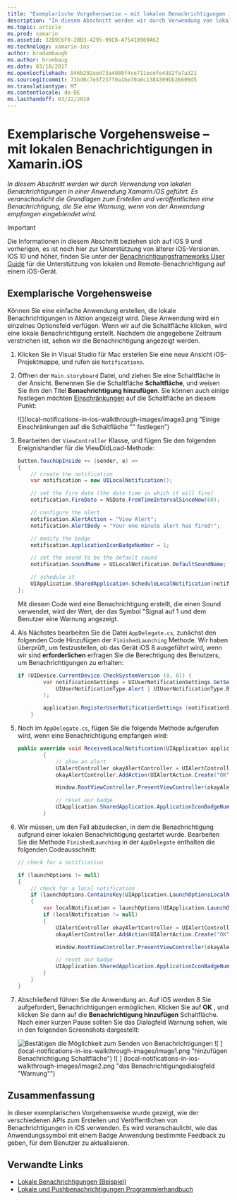 ```yaml
---
title: "Exemplarische Vorgehensweise – mit lokalen Benachrichtigungen in Xamarin.iOS"
description: "In diesem Abschnitt werden wir durch Verwendung von lokalen Benachrichtigungen in einer Anwendung Xamarin.iOS geführt. Es veranschaulicht die Grundlagen zum Erstellen und veröffentlichen eine Benachrichtigung, die Sie eine Warnung, wenn von der Anwendung empfangen eingeblendet wird."
ms.topic: article
ms.prod: xamarin
ms.assetid: 32B9C6F0-2BB3-4295-99CB-A75418969A62
ms.technology: xamarin-ios
author: bradumbaugh
ms.author: brumbaug
ms.date: 03/18/2017
ms.openlocfilehash: 846b292aed73a4980f4ce711ecefe4382fa7a321
ms.sourcegitcommit: 73bd0c7e5f237f0a1be70a6c1384309bb26609d5
ms.translationtype: MT
ms.contentlocale: de-DE
ms.lasthandoff: 03/22/2018
---
```

# <a name="walkthrough---using-local-notifications-in-xamarinios"></a>Exemplarische Vorgehensweise – mit lokalen Benachrichtigungen in Xamarin.iOS

_In diesem Abschnitt werden wir durch Verwendung von lokalen Benachrichtigungen in einer Anwendung Xamarin.iOS geführt. Es veranschaulicht die Grundlagen zum Erstellen und veröffentlichen eine Benachrichtigung, die Sie eine Warnung, wenn von der Anwendung empfangen eingeblendet wird._

> [!IMPORTANT]
> Die Informationen in diesem Abschnitt beziehen sich auf iOS 9 und vorherigen, es ist noch hier zur Unterstützung von älterer iOS-Versionen. IOS 10 und höher, finden Sie unter der [Benachrichtigungsframeworks User Guide](~/ios/platform/user-notifications/index.md) für die Unterstützung von lokalen und Remote-Benachrichtigung auf einem iOS-Gerät.

## <a name="walkthrough"></a>Exemplarische Vorgehensweise

Können Sie eine einfache Anwendung erstellen, die lokale Benachrichtigungen in Aktion angezeigt wird. Diese Anwendung wird ein einzelnes Optionsfeld verfügen. Wenn wir auf die Schaltfläche klicken, wird eine lokale Benachrichtigung erstellt. Nachdem die angegebene Zeitraum verstrichen ist, sehen wir die Benachrichtigung angezeigt werden.


1. Klicken Sie in Visual Studio für Mac erstellen Sie eine neue Ansicht iOS-Projektmappe, und rufen sie `Notifications`.
1. Öffnen der `Main.storyboard` Datei, und ziehen Sie eine Schaltfläche in der Ansicht. Benennen Sie die Schaltfläche **Schaltfläche**, und weisen Sie ihm den Titel **Benachrichtigung hinzufügen**. Sie können auch einige festlegen möchten [Einschränkungen](~/ios/user-interface/designer/designer-auto-layout.md) auf die Schaltfläche an diesem Punkt: 

    ![](local-notifications-in-ios-walkthrough-images/image3.png "Einige Einschränkungen auf die Schaltfläche "" festlegen")
1. Bearbeiten der `ViewController` Klasse, und fügen Sie den folgenden Ereignishandler für die ViewDidLoad-Methode:

    ```csharp
    button.TouchUpInside += (sender, e) =>
    {
        // create the notification
        var notification = new UILocalNotification();

        // set the fire date (the date time in which it will fire)
        notification.FireDate = NSDate.FromTimeIntervalSinceNow(60);

        // configure the alert
        notification.AlertAction = "View Alert";
        notification.AlertBody = "Your one minute alert has fired!";

        // modify the badge
        notification.ApplicationIconBadgeNumber = 1;

        // set the sound to be the default sound
        notification.SoundName = UILocalNotification.DefaultSoundName;

        // schedule it
        UIApplication.SharedApplication.ScheduleLocalNotification(notification);
    };
    ```

    Mit diesem Code wird eine Benachrichtigung erstellt, die einen Sound verwendet, wird der Wert, der das Symbol "Signal auf 1 und dem Benutzer eine Warnung angezeigt.

1. Als Nächstes bearbeiten Sie die Datei `AppDelegate.cs`, zunächst den folgenden Code Hinzufügen der `FinishedLaunching` Methode. Wir haben überprüft, um festzustellen, ob das Gerät iOS 8 ausgeführt wird, wenn wir sind **erforderlichen** erfragen Sie die Berechtigung des Benutzers, um Benachrichtigungen zu erhalten:

    ```csharp
    if (UIDevice.CurrentDevice.CheckSystemVersion (8, 0)) {
            var notificationSettings = UIUserNotificationSettings.GetSettingsForTypes (
                UIUserNotificationType.Alert | UIUserNotificationType.Badge | UIUserNotificationType.Sound, null
            );

            application.RegisterUserNotificationSettings (notificationSettings);
        }
    ```

1. Noch im `AppDelegate.cs`, fügen Sie die folgende Methode aufgerufen wird, wenn eine Benachrichtigung empfangen wird:

    ```csharp
    public override void ReceivedLocalNotification(UIApplication application, UILocalNotification notification)
            {
                // show an alert
                UIAlertController okayAlertController = UIAlertController.Create(notification.AlertAction, notification.AlertBody, UIAlertControllerStyle.Alert);
                okayAlertController.AddAction(UIAlertAction.Create("OK", UIAlertActionStyle.Default, null));

                Window.RootViewController.PresentViewController(okayAlertController, true, null);

                // reset our badge
                UIApplication.SharedApplication.ApplicationIconBadgeNumber = 0;
            }

    ```

1. Wir müssen, um den Fall abzudecken, in dem die Benachrichtigung aufgrund einer lokalen Benachrichtigung gestartet wurde. Bearbeiten Sie die Methode `FinishedLaunching` in der `AppDelegate` enthalten die folgenden Codeausschnitt:


    ```csharp
    // check for a notification

    if (launchOptions != null)
    {
        // check for a local notification
        if (launchOptions.ContainsKey(UIApplication.LaunchOptionsLocalNotificationKey))
        {
            var localNotification = launchOptions[UIApplication.LaunchOptionsLocalNotificationKey] as UILocalNotification;
            if (localNotification != null)
            {
                UIAlertController okayAlertController = UIAlertController.Create(localNotification.AlertAction, localNotification.AlertBody, UIAlertControllerStyle.Alert);
                okayAlertController.AddAction(UIAlertAction.Create("OK", UIAlertActionStyle.Default, null));

                Window.RootViewController.PresentViewController(okayAlertController, true, null);

                // reset our badge
                UIApplication.SharedApplication.ApplicationIconBadgeNumber = 0;
            }
        }
    }

    ```

1. Abschließend führen Sie die Anwendung an. Auf iOS werden 8 Sie aufgefordert, Benachrichtigungen ermöglichen. Klicken Sie auf **OK** , und klicken Sie dann auf die **Benachrichtigung hinzufügen** Schaltfläche. Nach einer kurzen Pause sollten Sie das Dialogfeld Warnung sehen, wie in den folgenden Screenshots dargestellt:

    ![](local-notifications-in-ios-walkthrough-images/image0.png "Bestätigen die Möglichkeit zum Senden von Benachrichtigungen") ![ ] (local-notifications-in-ios-walkthrough-images/image1.png "hinzufügen Benachrichtigung Schaltfläche") ![ ] (local-notifications-in-ios-walkthrough-images/image2.png "das Benachrichtigungsdialogfeld "Warnung"")

## <a name="summary"></a>Zusammenfassung

In dieser exemplarischen Vorgehensweise wurde gezeigt, wie der verschiedenen APIs zum Erstellen und Veröffentlichen von Benachrichtigungen in iOS verwenden. Es wird veranschaulicht, wie das Anwendungssymbol mit einem Badge Anwendung bestimmte Feedback zu geben, für dem Benutzer zu aktualisieren.


## <a name="related-links"></a>Verwandte Links

- [Lokale Benachrichtigungen (Beispiel)](https://developer.xamarin.com/samples/monotouch/LocalNotifications)
- [Lokale und Pushbenachrichtigungen Programmierhandbuch](https://developer.apple.com/library/prerelease/content/documentation/NetworkingInternet/Conceptual/RemoteNotificationsPG/)

